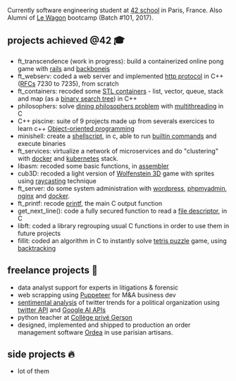 Currently software engineering student at [42 school](https://github.com/42Paris) in Paris, France.
Also Alumni of [Le Wagon](https://github.com/lewagon) bootcamp (Batch #101, 2017).

## projects achieved @42 🎓
- ft_transcendence (work in progress): build a containerized online pong game with [rails](https://rubyonrails.org/) and [backbonejs](https://backbonejs.org/)
- ft_webserv: coded a web server and implemented [http protocol](https://fr.wikipedia.org/wiki/Hypertext_Transfer_Protocol) in C++ ([RFCs](https://en.wikipedia.org/wiki/List_of_RFCs) 7230 to 7235), from scratch
- ft_containers: recoded some [STL containers](https://en.cppreference.com/w/cpp/container) - list, vector, queue, stack and map (as a [binary search tree](https://fr.wikipedia.org/wiki/Arbre_binaire_de_recherche)) in C++
- philosophers: solve [dining philosophers problem](https://en.wikipedia.org/wiki/Dining_philosophers_problem) with [multithreading](https://en.wikipedia.org/wiki/Multithreading_(computer_architecture)) in C
- C++ piscine: suite of 9 projects made up from severals exercices to learn c++ [Object-oriented programming](https://en.wikipedia.org/wiki/Object-oriented_programming)
- minishell: create a [shellscript](https://en.wikipedia.org/wiki/Shell_script), in c, able to run [builtin commands](https://en.wikipedia.org/wiki/Shell_builtin#:~:text=In%20computing%2C%20a%20shell%20builtin,is%20no%20program%20loading%20overhead.) and execute binaries
- ft_services: virtualize a network of microservices and do "clustering" with [docker](https://www.docker.com/) and [kubernetes](https://kubernetes.io/) stack.
- libasm: recoded some basic functions, in [assembler](https://en.wikipedia.org/wiki/Assembly_language)
- cub3D: recoded a light version of [Wolfenstein 3D](https://en.wikipedia.org/wiki/Wolfenstein_3D) game with sprites using [raycasting](https://en.wikipedia.org/wiki/Ray_casting) technique
- ft_server: do some system administration with [wordpress](wordpress), [phpmyadmin](https://www.phpmyadmin.net/), [nginx](https://en.wikipedia.org/wiki/Nginx) and [docker](https://www.docker.com/).
- ft_printf: recode [printf](https://en.wikipedia.org/wiki/Printf_format_string), the main C output function
- get_next_line(): code a fully secured function to read a [file descriptor](https://en.wikipedia.org/wiki/File_descriptor), in C
- libft: coded a library regrouping usual C functions in order to use them in future projects
- fillit: coded an algorithm in C to instantly solve [tetris puzzle](https://fr.wikipedia.org/wiki/Tetris) game, using [backtracking](https://en.wikipedia.org/wiki/Backtracking)

## freelance projects 💸
- data analyst support for experts in litigations & forensic 
- web scrapping using [Puppeteer](https://developers.google.com/web/tools/puppeteer) for M&A business dev
- [sentimental analysis](https://en.wikipedia.org/wiki/Sentiment_analysis) of twitter trends for a political organization using [twitter API](https://developer.twitter.com/en/docs) and [Google AI APIs](https://cloud.google.com/natural-language)
- python teacher at [Collège privé Gerson](https://www.gerson-paris.com/)
- designed, implemented and shipped to production an order management software [Ordea](https://www.ordea.co/) in use parisian artisans.

## side projects 🔥
- lot of them

